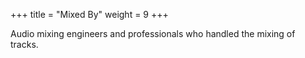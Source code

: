 +++
title = "Mixed By"
weight = 9
+++

Audio mixing engineers and professionals who handled the mixing of tracks.
